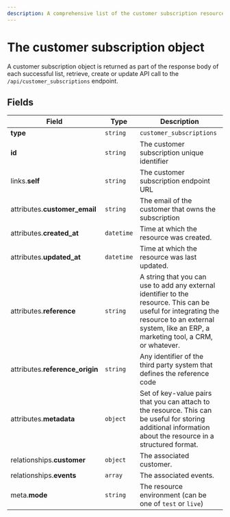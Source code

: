 ```yaml
---
description: A comprehensive list of the customer subscription resource's attributes and relationships
---
```


# The customer subscription object

A customer subscription object is returned as part of the response body of each successful list, retrieve, create or update API call to the `/api/customer_subscriptions` endpoint.

## Fields

| Field          | Type     | Description                                  |
| -------------- | -------- | -------------------------------------------- |
| **type**       | `string` | `customer_subscriptions`                        |
| **id**         | `string` | The customer subscription unique identifier  |
| links.**self** | `string` | The customer subscription endpoint URL       |
| attributes.**customer_email** | `string` | The email of the customer that owns the subscription |
| attributes.**created_at** | `datetime` | Time at which the resource was created. |
| attributes.**updated_at** | `datetime` | Time at which the resource was last updated. |
| attributes.**reference** | `string` | A string that you can use to add any external identifier to the resource. This can be useful for integrating the resource to an external system, like an ERP, a marketing tool, a CRM, or whatever. |
| attributes.**reference_origin** | `string` | Any identifier of the third party system that defines the reference code |
| attributes.**metadata** | `object` | Set of key-value pairs that you can attach to the resource. This can be useful for storing additional information about the resource in a structured format. |
| relationships.**customer** | `object` | The associated customer. |
| relationships.**events** | `array` | The associated events. |
| meta.**mode** | `string` | The resource environment \(can be one of `test` or `live`\) |


